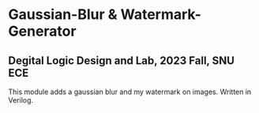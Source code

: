 # Gaussian-Blur & Watermark-Generator
## Degital Logic Design and Lab, 2023 Fall, SNU ECE
This module adds a gaussian blur and my watermark on images.
Written in Verilog.
